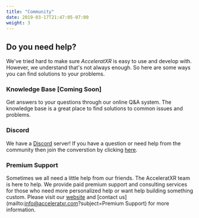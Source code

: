 ```yaml
---
title: "Community"
date: 2019-03-17T21:47:05-07:00
weight: 3
---
```


## Do you need help?

We've tried hard to make sure _AcceleratXR_ is easy to use and develop with. However, we understand that's not always enough. So here are some ways you can find solutions to your problems.

### Knowledge Base [Coming Soon]

Get answers to your questions through our online Q&A system. The knowledge base is a great place to find solutions to common issues and problems.

### Discord

We have a [Discord](https://discord.gg/wrfBR2Q) server! If you have a question or need help from the community then join the converstion by clicking [here](https://discord.gg/wrfBR2Q).

### Premium Support

Sometimes we all need a little help from our friends. The AcceleratXR team is here to help. We provide paid premium support and consulting services for those who need more personalized help or want help building something custom. Please visit our [website](https://acceleratxr.com) and [contact us](mailto:info@acceleratxr.com?subject=Premium Support) for more information.
